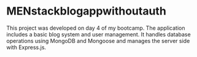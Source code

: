 # MENstackblogappwithoutauth
This project was developed on day 4 of my bootcamp. The application includes a basic blog system and user management. It handles database operations using MongoDB and Mongoose and manages the server side with Express.js.
